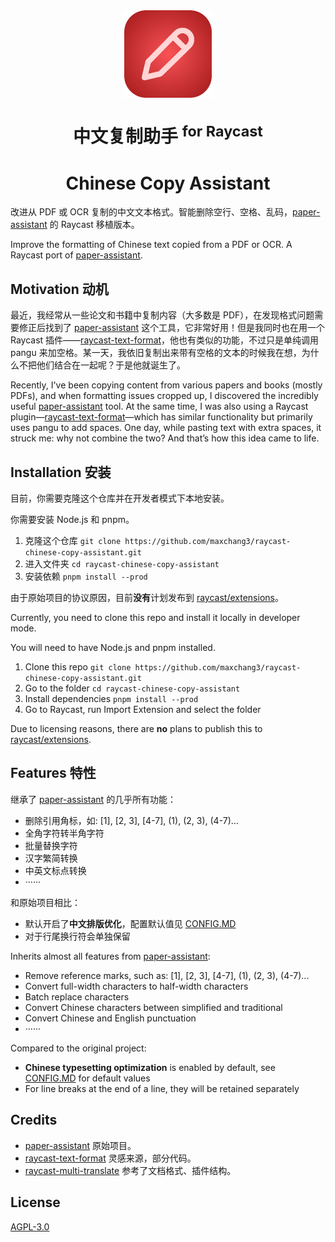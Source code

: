 <br>
<br>
<p align="center">
<img src="./assets/extension-icon.png" width="140" height="140" align="center" />
</p>

<h1 align="center">中文复制助手 <sup>for Raycast</sup></h1>
<h1 align="center">Chinese Copy Assistant</h1>

<p align="center">

改进从 PDF 或 OCR 复制的中文文本格式。智能删除空行、空格、乱码，[paper-assistant](https://github.com/laorange/paper-assistant) 的 Raycast 移植版本。

Improve the formatting of Chinese text copied from a PDF or OCR. A Raycast port of [paper-assistant](https://github.com/laorange/paper-assistant).

</p>

## Motivation 动机

最近，我经常从一些论文和书籍中复制内容（大多数是 PDF），在发现格式问题需要修正后找到了 [paper-assistant](https://github.com/laorange/paper-assistant) 这个工具，它非常好用！但是我同时也在用一个 Raycast 插件——[raycast-text-format](https://github.com/mrgeneralgoo/raycast-text-format)，他也有类似的功能，不过只是单纯调用 pangu 来加空格。某一天，我依旧复制出来带有空格的文本的时候我在想，为什么不把他们结合在一起呢？于是他就诞生了。

Recently, I've been copying content from various papers and books (mostly PDFs), and when formatting issues cropped up, I discovered the incredibly useful [paper-assistant](https://github.com/laorange/paper-assistant) tool. At the same time, I was also using a Raycast plugin—[raycast-text-format](https://github.com/mrgeneralgoo/raycast-text-format)—which has similar functionality but primarily uses pangu to add spaces. One day, while pasting text with extra spaces, it struck me: why not combine the two? And that’s how this idea came to life.

## Installation 安装

目前，你需要克隆这个仓库并在开发者模式下本地安装。

你需要安装 Node.js 和 pnpm。

1. 克隆这个仓库 `git clone https://github.com/maxchang3/raycast-chinese-copy-assistant.git`
2. 进入文件夹 `cd raycast-chinese-copy-assistant`
3. 安装依赖 `pnpm install --prod`

由于原始项目的协议原因，目前**没有**计划发布到 [raycast/extensions](https://github.com/raycast/extensions)。

Currently, you need to clone this repo and install it locally in developer mode.

You will need to have Node.js and pnpm installed.

1. Clone this repo `git clone https://github.com/maxchang3/raycast-chinese-copy-assistant.git`
2. Go to the folder `cd raycast-chinese-copy-assistant`
3. Install dependencies `pnpm install --prod`
4. Go to Raycast, run Import Extension and select the folder

Due to licensing reasons, there are **no** plans to publish this to [raycast/extensions](https://github.com/raycast/extensions).

## Features 特性

继承了 [paper-assistant](https://github.com/laorange/paper-assistant) 的几乎所有功能：

* 删除引用角标，如: [1], [2, 3], [4-7], (1), (2, 3), (4-7)...
* 全角字符转半角字符
* 批量替换字符
* 汉字繁简转换
* 中英文标点转换
* ······

和原始项目相比：
* 默认开启了**中文排版优化**，配置默认值见 [CONFIG.MD](CONFIG.md)
* 对于行尾换行符会单独保留

Inherits almost all features from [paper-assistant](https://github.com/laorange/paper-assistant):

* Remove reference marks, such as: [1], [2, 3], [4-7], (1), (2, 3), (4-7)...
* Convert full-width characters to half-width characters
* Batch replace characters
* Convert Chinese characters between simplified and traditional
* Convert Chinese and English punctuation
* ······

Compared to the original project:
* **Chinese typesetting optimization** is enabled by default, see [CONFIG.MD](CONFIG.md) for default values
* For line breaks at the end of a line, they will be retained separately

## Credits

* [paper-assistant](https://github.com/laorange/paper-assistant) 原始项目。
* [raycast-text-format](https://github.com/mrgeneralgoo/raycast-text-format) 灵感来源，部分代码。
* [raycast-multi-translate](https://github.com/antfu/raycast-multi-translate) 参考了文档格式、插件结构。

## License

[AGPL-3.0](./LICENSE)
